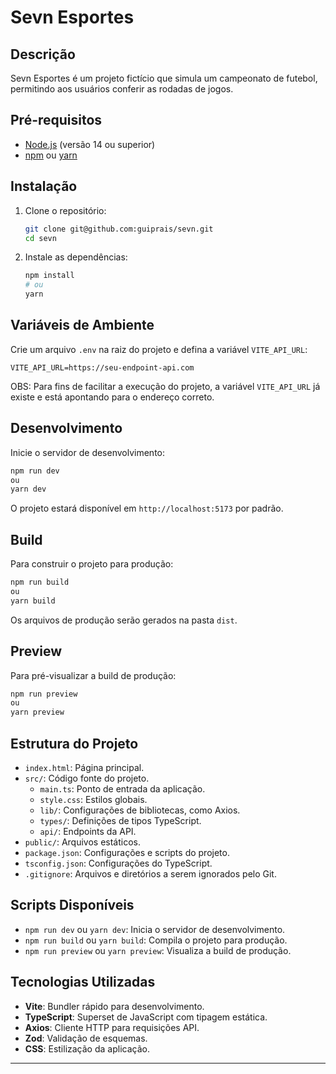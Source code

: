 # Sevn Esportes

## Descrição

Sevn Esportes é um projeto fictício que simula um campeonato de futebol, permitindo aos usuários conferir as rodadas de jogos.

## Pré-requisitos

- [Node.js](https://nodejs.org/) (versão 14 ou superior)
- [npm](https://www.npmjs.com/) ou [yarn](https://yarnpkg.com/)

## Instalação

1. Clone o repositório:

    ```bash
    git clone git@github.com:guiprais/sevn.git
    cd sevn
    ```

2. Instale as dependências:

    ```bash
    npm install
    # ou
    yarn
    ```

## Variáveis de Ambiente

Crie um arquivo `.env` na raiz do projeto e defina a variável `VITE_API_URL`:

```env
VITE_API_URL=https://seu-endpoint-api.com
```

OBS: Para fins de facilitar a execução do projeto, a variável `VITE_API_URL` já existe e está apontando para o endereço correto.

## Desenvolvimento

Inicie o servidor de desenvolvimento:

```bash
npm run dev
ou
yarn dev
```

O projeto estará disponível em `http://localhost:5173` por padrão.

## Build

Para construir o projeto para produção:

```bash
npm run build
ou
yarn build
```

Os arquivos de produção serão gerados na pasta `dist`.

## Preview

Para pré-visualizar a build de produção:

```bash
npm run preview
ou
yarn preview
```

## Estrutura do Projeto

- `index.html`: Página principal.
- `src/`: Código fonte do projeto.
  - `main.ts`: Ponto de entrada da aplicação.
  - `style.css`: Estilos globais.
  - `lib/`: Configurações de bibliotecas, como Axios.
  - `types/`: Definições de tipos TypeScript.
  - `api/`: Endpoints da API.
- `public/`: Arquivos estáticos.
- `package.json`: Configurações e scripts do projeto.
- `tsconfig.json`: Configurações do TypeScript.
- `.gitignore`: Arquivos e diretórios a serem ignorados pelo Git.

## Scripts Disponíveis

- `npm run dev` ou `yarn dev`: Inicia o servidor de desenvolvimento.
- `npm run build` ou `yarn build`: Compila o projeto para produção.
- `npm run preview` ou `yarn preview`: Visualiza a build de produção.

## Tecnologias Utilizadas

- **Vite**: Bundler rápido para desenvolvimento.
- **TypeScript**: Superset de JavaScript com tipagem estática.
- **Axios**: Cliente HTTP para requisições API.
- **Zod**: Validação de esquemas.
- **CSS**: Estilização da aplicação.

---

